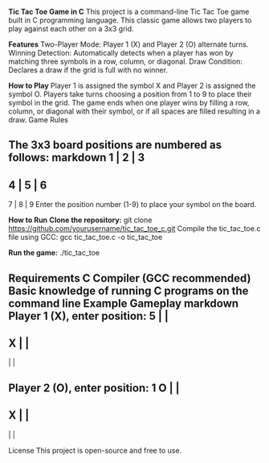 **Tic Tac Toe Game in C**
This project is a command-line Tic Tac Toe game built in C programming language. This classic game allows two players to play against each other on a 3x3 grid.

**Features**
Two-Player Mode: Player 1 (X) and Player 2 (O) alternate turns.
Winning Detection: Automatically detects when a player has won by matching three symbols in a row, column, or diagonal.
Draw Condition: Declares a draw if the grid is full with no winner.

**How to Play**
Player 1 is assigned the symbol X and Player 2 is assigned the symbol O.
Players take turns choosing a position from 1 to 9 to place their symbol in the grid.
The game ends when one player wins by filling a row, column, or diagonal with their symbol, or if all spaces are filled resulting in a draw.
Game Rules

The 3x3 board positions are numbered as follows:
markdown
 1 | 2 | 3
-----------
 4 | 5 | 6
-----------
 7 | 8 | 9
Enter the position number (1-9) to place your symbol on the board.

**How to Run**
**Clone the repository:**
git clone https://github.com/yourusername/tic_tac_toe_c.git
Compile the tic_tac_toe.c file using GCC:
gcc tic_tac_toe.c -o tic_tac_toe

**Run the game:**
./tic_tac_toe

Requirements
C Compiler (GCC recommended)
Basic knowledge of running C programs on the command line
Example Gameplay
markdown
Player 1 (X), enter position: 5
   |   |   
-----------
 X |   |   
-----------
   |   |   

Player 2 (O), enter position: 1
 O |   |   
-----------
 X |   |   
-----------
   |   |   
   
License
This project is open-source and free to use.
